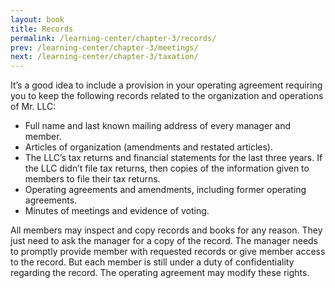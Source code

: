```yaml
---
layout: book
title: Records
permalink: /learning-center/chapter-3/records/
prev: /learning-center/chapter-3/meetings/
next: /learning-center/chapter-3/taxation/
---
```


It’s a good idea to include a pro­vi­sion in your oper­at­ing agree­ment requir­ing you to keep the fol­low­ing records related to the orga­ni­za­tion and oper­a­tions of Mr. LLC:

<ul><li>Full name and last known mail­ing address of every man­ager and member.</li>
<li>Arti­cles of orga­ni­za­tion (amend­ments and restated articles).</li>
<li>The LLC’s tax returns and finan­cial state­ments for the last three years. If the LLC didn’t file tax returns, then copies of the infor­ma­tion given to mem­bers to file their tax returns.</li>
<li>Oper­at­ing agree­ments and amend­ments, includ­ing for­mer oper­at­ing agreements.</li>
<li>Min­utes of meet­ings and evi­dence of voting.</li></ul>

All mem­bers may inspect and copy records and books for any rea­son. They just need to ask the man­ager for a copy of the record. The man­ager needs to promptly pro­vide mem­ber with requested records or give mem­ber access to the record. But each mem­ber is still under a duty of con­fi­den­tial­ity regard­ing the record. The oper­at­ing agree­ment may mod­ify these rights.